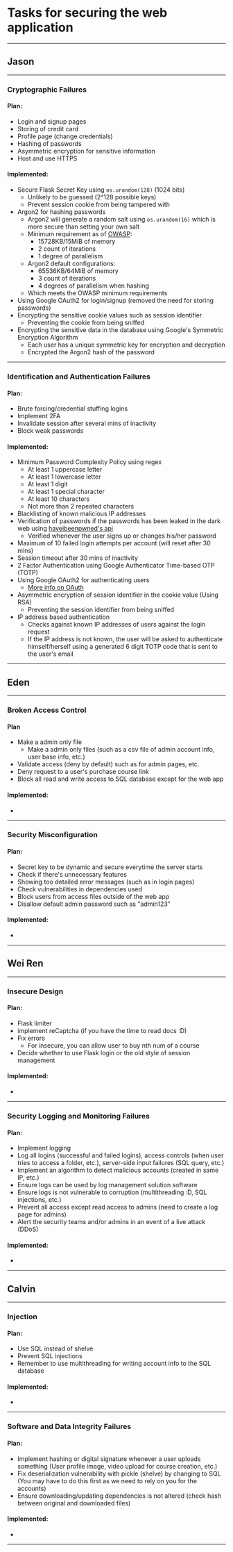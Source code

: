 # Tasks for securing the web application

---

## Jason

---

### Cryptographic Failures

#### Plan:
- Login and signup pages
- Storing of credit card
- Profile page (change credentials)
- Hashing of passwords
- Asymmetric encryption for sensitive information
- Host and use HTTPS

#### Implemented:
- Secure Flask Secret Key using `os.urandom(128)` (1024 bits)
  - Unlikely to be guessed (2^128 possible keys)
  - Prevent session cookie from being tampered with
- Argon2 for hashing passwords
  - Argon2 will generate a random salt using `os.urandom(16)` which is more secure than setting your own salt
  - Minimum requirement as of [OWASP](https://cheatsheetseries.owasp.org/cheatsheets/Password_Storage_Cheat_Sheet.html): 
    - 15728KB/15MiB of memory
    - 2 count of iterations 
    - 1 degree of parallelism
  - Argon2 default configurations:
    - 65536KB/64MiB of memory
    - 3 count of iterations
    - 4 degrees of parallelism when hashing
  - Which meets the OWASP minimum requirements
- Using Google OAuth2 for login/signup (removed the need for storing passwords)
- Encrypting the sensitive cookie values such as session identifier
  - Preventing the cookie from being sniffed
- Encrypting the sensitive data in the database using Google's Symmetric Encryption Algorithm
  - Each user has a unique symmetric key for encryption and decryption
  - Encrypted the Argon2 hash of the password

---

### Identification and Authentication Failures

#### Plan:
- Brute forcing/credential stuffing logins
- Implement 2FA
- Invalidate session after several mins of inactivity
- Block weak passwords

#### Implemented:
- Minimum Password Complexity Policy using regex
  - At least 1 uppercase letter
  - At least 1 lowercase letter
  - At least 1 digit
  - At least 1 special character
  - At least 10 characters
  - Not more than 2 repeated characters
- Blacklisting of known malicious IP addresses
- Verification of passwords if the passwords has been leaked in the dark web using [haveibeenpwned's api](https://haveibeenpwned.com/API/)
  - Verified whenever the user signs up or changes his/her password
- Maximum of 10 failed login attempts per account (will reset after 30 mins)
- Session timeout after 30 mins of inactivity
- 2 Factor Authentication using Google Authenticator Time-based OTP (TOTP)
- Using Google OAuth2 for authenticating users 
  - [More info on OAuth](https://owasp.org/www-pdf-archive/OWASP-NL_Chapter_Meeting201501015_OAuth_Jim_Manico.pdf)
- Asymmetric encryption of session identifier in the cookie value (Using RSA)
  - Preventing the session identifier from being sniffed
- IP address based authentication
  - Checks against known IP addresses of users against the login request
  - If the IP address is not known, the user will be asked to authenticate himself/herself using a generated 6 digit TOTP code that is sent to the user's email

---

## Eden

---

### Broken Access Control

#### Plan
- Make a admin only file 
  - Make a admin only files (such as a csv file of admin account info, user base info, etc.)
- Validate access (deny by default) such as for admin pages, etc.
- Deny request to a user's purchase course link
- Block all read and write access to SQL database except for the web app

#### Implemented:
-

---

### Security Misconfiguration

#### Plan:
- Secret key to be dynamic and secure everytime the server starts
- Check if there's unnecessary features
- Showing too detailed error messages (such as in login pages)
- Check vulnerabilities in dependencies used
- Block users from access files outside of the web app
- Disallow default admin password such as "admin123"

#### Implemented:
-

---

## Wei Ren

---

### Insecure Design

#### Plan:
- Flask limiter
- implement reCaptcha (if you have the time to read docs :D)
- Fix errors
    - For insecure, you can allow user to buy nth num of a course
- Decide whether to use Flask login or the old style of session management

#### Implemented:
-

---

### Security Logging and Monitoring Failures

#### Plan:
- Implement logging
- Log all logins (successful and failed logins), access controls (when user tries to access a folder, etc.), server-side input failures (SQL query, etc.)
- Implement an algorithm to detect malicious accounts (created in same IP, etc.)
- Ensure logs can be used by log management solution software
- Ensure logs is not vulnerable to corruption (multithreading :D, SQL injections, etc.)
- Prevent all access except read access to admins (need to create a log page for admins)
- Alert the security teams and/or admins in an event of a live attack (DDoS)

#### Implemented:
-

---

## Calvin

---

### Injection

#### Plan:
- Use SQL instead of shelve
- Prevent SQL injections
- Remember to use multithreading for writing account info to the SQL database

#### Implemented:
-

---

### Software and Data Integrity Failures

#### Plan:
- Implement hashing or digital signature whenever a user uploads something (User profile image, video upload for course creation, etc.)
- Fix deserialization vulnerability with pickle (shelve) by changing to SQL (You may have to do this first as we need to rely on you for the accounts)
- Ensure downloading/updating dependencies is not altered
    (check hash between original and downloaded files)

#### Implemented:
-

---